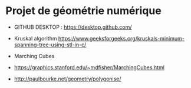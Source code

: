 # Projet de géométrie numérique

* GITHUB DESKTOP : https://desktop.github.com/

* Kruskal algorithm
https://www.geeksforgeeks.org/kruskals-minimum-spanning-tree-using-stl-in-c/

* Marching Cubes
* https://graphics.stanford.edu/~mdfisher/MarchingCubes.html 
* http://paulbourke.net/geometry/polygonise/
